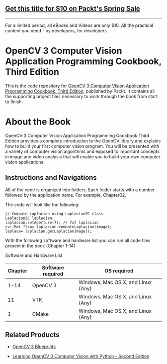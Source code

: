 ## [Get this title for $10 on Packt's Spring Sale](https://www.packt.com/B02476?utm_source=github&utm_medium=packt-github-repo&utm_campaign=spring_10_dollar_2022)
-----
For a limited period, all eBooks and Videos are only $10. All the practical content you need \- by developers, for developers

# OpenCV 3 Computer Vision Application Programming Cookbook, Third Edition
This is the code repository for [OpenCV 3 Computer Vision Application Programming Cookbook, Third Edition](https://www.packtpub.com/application-development/opencv-3-computer-vision-application-programming-cookbook-third-edition?utm_source=GitHub&utm_medium=repository&utm_campaign=9781786469717), published by Packt. It contains all the supporting project files necessary to work through the book from start to finish.

# About the Book
OpenCV 3 Computer Vision Application Programming Cookbook Third Edition provides a complete introduction to the OpenCV library and explains how to build your first computer vision program. You will be presented with a variety of computer vision algorithms and exposed to important concepts in image and video analysis that will enable you to build your own computer vision applications.

## Instructions and Navigations
All of the code is organized into folders. Each folder starts with a number followed by the application name. For example, Chapter02.

The code will look like the following:
```
// Compute Laplacian using LaplacianZC class
LaplacianZC laplacian;
laplacian.setAperture(7); // 7x7 laplacian
cv::Mat flap= laplacian.computeLaplacian(image);
laplace= laplacian.getLaplacianImage();

```

With the following software and hardware list you can run all code files present in the book (Chapter 1-14)

Software and Hardware List

| Chapter  | Software required                   | OS required                        |
| -------- | ------------------------------------| -----------------------------------|
| 1-14     | OpenCV 3                            | Windows, Mac OS X, and Linux (Any) |
| 11       | VTK                                 | Windows, Mac OS X, and Linux (Any) |
| 1        | CMake                               | Windows, Mac OS X, and Linux (Any) |


## Related Products
* [OpenCV 3 Blueprints](https://www.packtpub.com/application-development/opencv-3-blueprints?utm_source=GitHub&utm_medium=repository&utm_campaign=9781784399757)

* [Learning OpenCV 3 Computer Vision with Python - Second Edition](https://www.packtpub.com/application-development/learning-opencv-3-computer-vision-python-second-edition?utm_source=GitHub&utm_medium=repository&utm_campaign=9781785283840)

